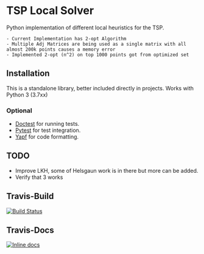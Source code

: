 # TSP Local Solver

Python implementation of different local heuristics for the TSP.

	- Current Implementation has 2-opt Algorithm 
	- Multiple Adj Matrices are being used as a single matrix with all almost 200k points causes a memory error
	- Implemented 2-opt (n^2) on top 1000 points got from optimized set

## Installation

This is a standalone library, better included directly in projects. Works with Python 3 (3.7xx)

### Optional

 * [Doctest][doctest] for running tests.
 * [Pytest][pytest] for test integration.
 * [Yapf][yapf] for code formatting.


## TODO

 * Improve LKH, some of Helsgaun work is in there but more can be added.
 * Verify that 3 works

[doctest]: https://docs.python.org/2/library/doctest.html
[pytest]: https://docs.pytest.org/en/latest/
[yapf]: https://github.com/google/yapf


## Travis-Build
[![Build Status](https://travis-ci.org/{sananand007}/{genTspsolver}.png?branch=master)](https://travis-ci.org/{sananand007}/{genTspsolver})


## Travis-Docs
[![Inline docs](http://inch-ci.org/github/{ORG-or-sananand007}/{genTspsolver}.svg?branch=master)](http://inch-ci.org/github/{ORG-or-sananand007}/{genTspsolver})
